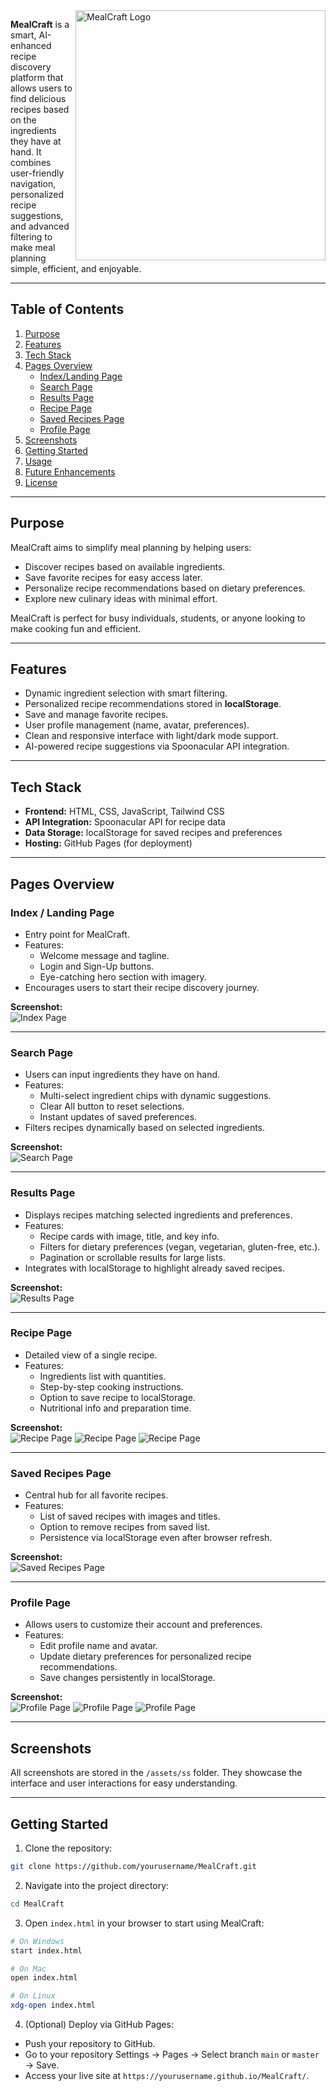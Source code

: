 <img src="./assets/icons/logo.png" alt="MealCraft Logo" width="400" align="right"/>


**MealCraft** is a smart, AI-enhanced recipe discovery platform that allows users to find delicious recipes based on the ingredients they have at hand. It combines user-friendly navigation, personalized recipe suggestions, and advanced filtering to make meal planning simple, efficient, and enjoyable.  

---

## Table of Contents
1. [Purpose](#purpose)  
2. [Features](#features)  
3. [Tech Stack](#tech-stack)  
4. [Pages Overview](#pages-overview)  
   - [Index/Landing Page](#indexlanding-page)  
   - [Search Page](#search-page)  
   - [Results Page](#results-page)  
   - [Recipe Page](#recipe-page)  
   - [Saved Recipes Page](#saved-recipes-page)  
   - [Profile Page](#profile-page)  
5. [Screenshots](#screenshots)  
6. [Getting Started](#getting-started)  
7. [Usage](#usage)  
8. [Future Enhancements](#future-enhancements)  
9. [License](#license)  

---

## Purpose
MealCraft aims to simplify meal planning by helping users:  
- Discover recipes based on available ingredients.  
- Save favorite recipes for easy access later.  
- Personalize recipe recommendations based on dietary preferences.  
- Explore new culinary ideas with minimal effort.  

MealCraft is perfect for busy individuals, students, or anyone looking to make cooking fun and efficient.  

---

## Features
- Dynamic ingredient selection with smart filtering.  
- Personalized recipe recommendations stored in **localStorage**.  
- Save and manage favorite recipes.  
- User profile management (name, avatar, preferences).  
- Clean and responsive interface with light/dark mode support.  
- AI-powered recipe suggestions via Spoonacular API integration.  

---

## Tech Stack
- **Frontend:** HTML, CSS, JavaScript, Tailwind CSS  
- **API Integration:** Spoonacular API for recipe data  
- **Data Storage:** localStorage for saved recipes and preferences  
- **Hosting:** GitHub Pages (for deployment)  

---

## Pages Overview

### Index / Landing Page
- Entry point for MealCraft.  
- Features:
  - Welcome message and tagline.
  - Login and Sign-Up buttons.
  - Eye-catching hero section with imagery.  
- Encourages users to start their recipe discovery journey.  

**Screenshot:**  
![Index Page](./assets/ss/index.png)

---

### Search Page
- Users can input ingredients they have on hand.  
- Features:
  - Multi-select ingredient chips with dynamic suggestions.  
  - Clear All button to reset selections.  
  - Instant updates of saved preferences.  
- Filters recipes dynamically based on selected ingredients.  

**Screenshot:**  
![Search Page](./assets/ss/search.png)

---

### Results Page
- Displays recipes matching selected ingredients and preferences.  
- Features:
  - Recipe cards with image, title, and key info.  
  - Filters for dietary preferences (vegan, vegetarian, gluten-free, etc.).  
  - Pagination or scrollable results for large lists.  
- Integrates with localStorage to highlight already saved recipes.  

**Screenshot:**  
![Results Page](./assets/ss/result_new.png)

---

### Recipe Page
- Detailed view of a single recipe.  
- Features:
  - Ingredients list with quantities.  
  - Step-by-step cooking instructions.  
  - Option to save recipe to localStorage.  
  - Nutritional info and preparation time.  

**Screenshot:**  
![Recipe Page](./assets/ss/recipe.png)
![Recipe Page](./assets/ss/recipe2.png)
![Recipe Page](./assets/ss/recipe3_saved.png)

---

### Saved Recipes Page
- Central hub for all favorite recipes.  
- Features:
  - List of saved recipes with images and titles.  
  - Option to remove recipes from saved list.  
  - Persistence via localStorage even after browser refresh.  

**Screenshot:**  
![Saved Recipes Page](./assets/ss/saved.png)


---

### Profile Page
- Allows users to customize their account and preferences.  
- Features:
  - Edit profile name and avatar.  
  - Update dietary preferences for personalized recipe recommendations.  
  - Save changes persistently in localStorage.  

**Screenshot:**  
![Profile Page](./assets/ss/profile.png)
![Profile Page](./assets/ss/edit_modal.png)
![Profile Page](./assets/ss/preferences.png)

---

## Screenshots
All screenshots are stored in the `/assets/ss` folder. They showcase the interface and user interactions for easy understanding.  

---

## Getting Started

1. Clone the repository:
```bash
git clone https://github.com/yourusername/MealCraft.git
```

2. Navigate into the project directory:
```bash
cd MealCraft
```

3. Open `index.html` in your browser to start using MealCraft:
```bash
# On Windows
start index.html

# On Mac
open index.html

# On Linux
xdg-open index.html
```

4. (Optional) Deploy via GitHub Pages:
- Push your repository to GitHub.
- Go to your repository Settings → Pages → Select branch `main` or `master` → Save.
- Access your live site at `https://yourusername.github.io/MealCraft/`.


